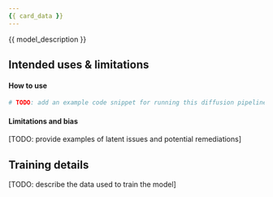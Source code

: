 ```yaml
---
{{ card_data }}
---
```


<!-- This model card has been generated automatically according to the information the training script had access to. You
should probably proofread and complete it, then remove this comment. -->

{{ model_description }}

## Intended uses & limitations

#### How to use

```py
# TODO: add an example code snippet for running this diffusion pipeline
```

#### Limitations and bias

[TODO: provide examples of latent issues and potential remediations]

## Training details

[TODO: describe the data used to train the model]
